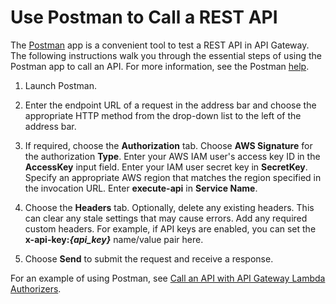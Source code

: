 # Use Postman to Call a REST API<a name="how-to-use-postman-to-call-api"></a>

The [Postman](http://www.getpostman.com) app is a convenient tool to test a REST API in API Gateway\. The following instructions walk you through the essential steps of using the Postman app to call an API\. For more information, see the Postman [help](https://www.getpostman.com/docs/)\.

1. Launch Postman\.

1. Enter the endpoint URL of a request in the address bar and choose the appropriate HTTP method from the drop\-down list to the left of the address bar\.

1. If required, choose the **Authorization** tab\. Choose **AWS Signature** for the authorization **Type**\. Enter your AWS IAM user's access key ID in the **AccessKey** input field\. Enter your IAM user secret key in **SecretKey**\. Specify an appropriate AWS region that matches the region specified in the invocation URL\. Enter **execute\-api** in **Service Name**\.

1. Choose the **Headers** tab\. Optionally, delete any existing headers\. This can clear any stale settings that may cause errors\. Add any required custom headers\. For example, if API keys are enabled, you can set the **x\-api\-key:*\{api\_key\}*** name/value pair here\.

1. Choose **Send** to submit the request and receive a response\.

For an example of using Postman, see [Call an API with API Gateway Lambda Authorizers](call-api-with-api-gateway-lambda-authorization.md)\.